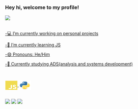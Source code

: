 ### Hey hi, welcome to my profile!
<div>
  <a href="https://github.com/EnzoFerreira">
  <img height="180em" src="https://github-readme-stats.vercel.app/api?username=EnzoFerreira&show_icons=true&theme=dark&include_all_commits=true&count_private=true"/>
</div>

##
<div>

 -💻 I’m currently working on personal projects

-🥽 I’m currently learning JS

-😄 Pronouns: He/Him

-🤔 Currently studying ADS(analysis and systems development) 
</div>

##
<div style="display: inline_block"><br>
  <img align="center" alt="Enzo-Js" height="30" width="40" src="https://raw.githubusercontent.com/devicons/devicon/master/icons/javascript/javascript-plain.svg">
  <img align="center" alt="Enzo-Python" height="30" width="40" src="https://raw.githubusercontent.com/devicons/devicon/master/icons/python/python-original.svg">
</div>

##
<div>
<a href="https://instagram.com/ferreira__enzo" target="_blank"><img src="https://img.shields.io/badge/-Instagram-%23E4405F?style=for-the-badge&logo=instagram&logoColor=white" target="_blank"></a>
<a href = "mailto:enzoraci21@gmail.com"><img src="https://img.shields.io/badge/-Gmail-%23333?style=for-the-badge&logo=gmail&logoColor=white" target="_blank"></a>
  <a href="https://www.linkedin.com/in/enzo-raci-69a6aa215" target="_blank"><img src="https://img.shields.io/badge/-LinkedIn-%230077B5?style=for-the-badge&logo=linkedin&logoColor=white" target="_blank"></a> 
</div>
